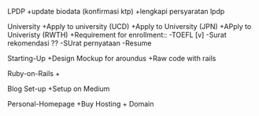 LPDP
	+update biodata (konfirmasi ktp)
	+lengkapi persyaratan lpdp

University
	+Apply to university (UCD)
	+Apply to University (JPN)
	+APply to Univeristy (RWTH)
	+Requirement for enrollment::
		-TOEFL [v]
		-Surat rekomendasi ??
		-SUrat pernyataan
		-Resume 

Starting-Up
	+Design Mockup for aroundus
	+Raw code with rails

Ruby-on-Rails
	+

Blog Set-up
	+Setup on Medium

Personal-Homepage
	+Buy Hosting + Domain

